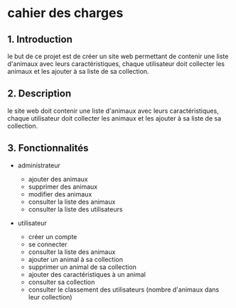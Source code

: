 # cahier des charges
## 1. Introduction
le but de ce projet est de créer un site web permettant de contenir une liste d'animaux avec leurs caractéristiques, chaque utilisateur doit collecter les animaux et les ajouter à sa liste de sa collection.

## 2. Description
le site web doit contenir une liste d'animaux avec leurs caractéristiques, chaque utilisateur doit collecter les animaux et les ajouter à sa liste de sa collection.

## 3. Fonctionnalités
* administrateur
    * ajouter des animaux
    * supprimer des animaux
    * modifier des animaux
    * consulter la liste des animaux
    * consulter la liste des utilisateurs

* utilisateur
    * créer un compte
    * se connecter
    * consulter la liste des animaux
    * ajouter un animal à sa collection
    * supprimer un animal de sa collection
    * ajouter des caractéristiques à un animal
    * consulter sa collection
    * consulter le classement des utilisateurs (nombre d'animaux dans leur collection)

